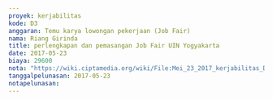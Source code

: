 ```yaml
---
proyek: kerjabilitas
kode: D3
anggaran: Temu karya lowongan pekerjaan (Job Fair)
nama: Riang Girinda
title: perlengkapan dan pemasangan Job Fair UIN Yogyakarta
date: 2017-05-23
biaya: 29600
nota: "https://wiki.ciptamedia.org/wiki/File:Mei_23_2017_kerjabilitas_D3_ATK_ginda936.jpg"
tanggalpelunasan: 2017-05-23
notapelunasan:
---
```

